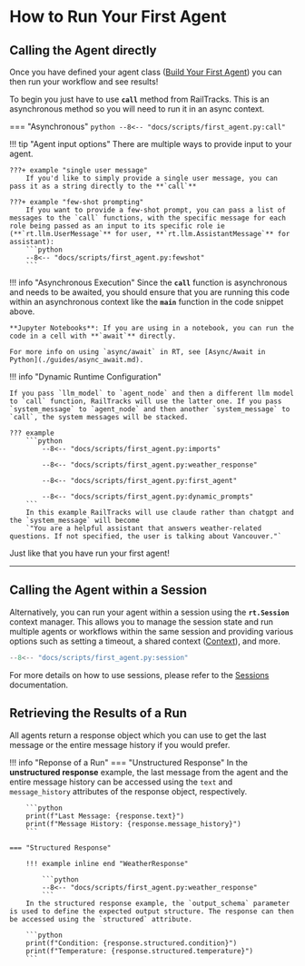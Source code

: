 # How to Run Your First Agent

## Calling the Agent directly
Once you have defined your agent class ([Build Your First Agent](byfa.md)) you can then run your workflow and see results!

To begin you just have to use **`call`** method from RailTracks. This is an asynchronous method so you will need to run it in an async context.

=== "Asynchronous"
    ```python
    --8<-- "docs/scripts/first_agent.py:call"
    ```

!!! tip "Agent input options"
    There are multiple ways to provide input to your agent.
    
    ???+ example "single user message"
        If you'd like to simply provide a single user message, you can pass it as a string directly to the **`call`** 

    ???+ example "few-shot prompting"
        If you want to provide a few-shot prompt, you can pass a list of messages to the `call` functions, with the specific message for each role being passed as an input to its specific role ie (**`rt.llm.UserMessage`** for user, **`rt.llm.AssistantMessage`** for assistant): 
        ```python
        --8<-- "docs/scripts/first_agent.py:fewshot"
        ```
        

!!! info "Asynchronous Execution"
    Since the **`call`** function is asynchronous and needs to be awaited, you should ensure that you are running this code within an asynchronous context like the **`main`** function in the code snippet above.

    **Jupyter Notebooks**: If you are using in a notebook, you can run the code in a cell with **`await`** directly.
    
    For more info on using `async/await` in RT, see [Async/Await in Python](./guides/async_await.md).

!!! info "Dynamic Runtime Configuration"

    If you pass `llm_model` to `agent_node` and then a different llm model to `call` function, RailTracks will use the latter one. If you pass `system_message` to `agent_node` and then another `system_message` to `call`, the system messages will be stacked.

    ??? example
        ```python
            --8<-- "docs/scripts/first_agent.py:imports"

            --8<-- "docs/scripts/first_agent.py:weather_response"

            --8<-- "docs/scripts/first_agent.py:first_agent"

            --8<-- "docs/scripts/first_agent.py:dynamic_prompts"
        ```
        In this example RailTracks will use claude rather than chatgpt and the `system_message` will become
        `"You are a helpful assistant that answers weather-related questions. If not specified, the user is talking about Vancouver."`

Just like that you have run your first agent!

---
## Calling the Agent within a Session
Alternatively, you can run your agent within a session using the **`rt.Session`** context manager. This allows you to manage the session state and run multiple agents or workflows within the same session and providing various options such as setting a timeout, a shared context ([Context](../advanced_usage/context.md)), and more.

```python
--8<-- "docs/scripts/first_agent.py:session"
```

For more details on how to use sessions, please refer to the [Sessions](../advanced_usage/session.md) documentation.
## Retrieving the Results of a Run

All agents return a response object which you can use to get the last message or the entire message history if you would prefer.

!!! info "Reponse of a Run"
    === "Unstructured Response"
        In the __unstructured response__ example, the last message from the agent and the entire message history can be accessed using the `text` and `message_history` attributes of the response object, respectively.
        
        ```python
        print(f"Last Message: {response.text}")
        print(f"Message History: {response.message_history}")
        ```

    === "Structured Response"

        !!! example inline end "WeatherResponse"

            ```python
            --8<-- "docs/scripts/first_agent.py:weather_response"
            ```
        In the structured response example, the `output_schema` parameter is used to define the expected output structure. The response can then be accessed using the `structured` attribute.
        
        ```python
        print(f"Condition: {response.structured.condition}")
        print(f"Temperature: {response.structured.temperature}")
        ```